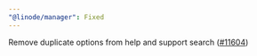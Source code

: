 ```yaml
---
"@linode/manager": Fixed
---
```


Remove duplicate options from help and support search ([#11604](https://github.com/linode/manager/pull/11604))
